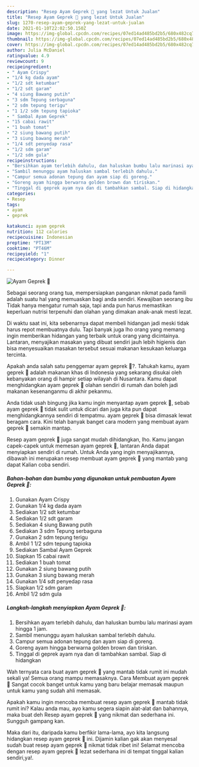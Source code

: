 ```yaml
---
description: "Resep Ayam Geprek 🍗 yang lezat Untuk Jualan"
title: "Resep Ayam Geprek 🍗 yang lezat Untuk Jualan"
slug: 1270-resep-ayam-geprek-yang-lezat-untuk-jualan
date: 2021-01-10T22:02:50.150Z
image: https://img-global.cpcdn.com/recipes/07ed14ad485bd2b5/680x482cq70/ayam-geprek-🍗-foto-resep-utama.jpg
thumbnail: https://img-global.cpcdn.com/recipes/07ed14ad485bd2b5/680x482cq70/ayam-geprek-🍗-foto-resep-utama.jpg
cover: https://img-global.cpcdn.com/recipes/07ed14ad485bd2b5/680x482cq70/ayam-geprek-🍗-foto-resep-utama.jpg
author: Julia McDaniel
ratingvalue: 4.9
reviewcount: 9
recipeingredient:
- " Ayam Crispy"
- "1/4 kg dada ayam"
- "1/2 sdt ketumbar"
- "1/2 sdt garam"
- "4 siung Bawang putih"
- "3 sdm Tepung serbaguna"
- "2 sdm tepung terigu"
- "1 1/2 sdm tepung tapioka"
- " Sambal Ayam Geprek"
- "15 cabai rawit"
- "1 buah tomat"
- "2 siung bawang putih"
- "3 siung bawang merah"
- "1/4 sdt penyedap rasa"
- "1/2 sdm garam"
- "1/2 sdm gula"
recipeinstructions:
- "Bersihkan ayam terlebih dahulu, dan haluskan bumbu lalu marinasi ayam hingga 1 jam."
- "Sambil menunggu ayam haluskan sambal terlebih dahulu."
- "Campur semua adonan tepung dan ayam siap di goreng."
- "Goreng ayam hingga berwarna golden brown dan tiriskan."
- "Tinggal di geprek ayam nya dan di tambahkan sambal. Siap di hidangkan"
categories:
- Resep
tags:
- ayam
- geprek

katakunci: ayam geprek 
nutrition: 112 calories
recipecuisine: Indonesian
preptime: "PT13M"
cooktime: "PT46M"
recipeyield: "1"
recipecategory: Dinner

---
```



![Ayam Geprek 🍗](https://img-global.cpcdn.com/recipes/07ed14ad485bd2b5/680x482cq70/ayam-geprek-🍗-foto-resep-utama.jpg)

Sebagai seorang orang tua, mempersiapkan panganan nikmat pada famili adalah suatu hal yang memuaskan bagi anda sendiri. Kewajiban seorang ibu Tidak hanya mengatur rumah saja, tapi anda pun harus memastikan keperluan nutrisi terpenuhi dan olahan yang dimakan anak-anak mesti lezat.

Di waktu  saat ini, kita sebenarnya dapat membeli hidangan jadi meski tidak harus repot membuatnya dulu. Tapi banyak juga lho orang yang memang ingin memberikan hidangan yang terbaik untuk orang yang dicintainya. Lantaran, menyajikan masakan yang dibuat sendiri jauh lebih higienis dan bisa menyesuaikan masakan tersebut sesuai makanan kesukaan keluarga tercinta. 



Apakah anda salah satu penggemar ayam geprek 🍗?. Tahukah kamu, ayam geprek 🍗 adalah makanan khas di Indonesia yang sekarang disukai oleh kebanyakan orang di hampir setiap wilayah di Nusantara. Kamu dapat menghidangkan ayam geprek 🍗 olahan sendiri di rumah dan boleh jadi makanan kesenanganmu di akhir pekanmu.

Anda tidak usah bingung jika kamu ingin menyantap ayam geprek 🍗, sebab ayam geprek 🍗 tidak sulit untuk dicari dan juga kita pun dapat menghidangkannya sendiri di tempatmu. ayam geprek 🍗 bisa dimasak lewat beragam cara. Kini telah banyak banget cara modern yang membuat ayam geprek 🍗 semakin mantap.

Resep ayam geprek 🍗 juga sangat mudah dihidangkan, lho. Kamu jangan capek-capek untuk memesan ayam geprek 🍗, lantaran Anda dapat menyiapkan sendiri di rumah. Untuk Anda yang ingin menyajikannya, dibawah ini merupakan resep membuat ayam geprek 🍗 yang mantab yang dapat Kalian coba sendiri.

<!--inarticleads1-->

##### Bahan-bahan dan bumbu yang digunakan untuk pembuatan Ayam Geprek 🍗:

1. Gunakan  Ayam Crispy
1. Gunakan 1/4 kg dada ayam
1. Sediakan 1/2 sdt ketumbar
1. Sediakan 1/2 sdt garam
1. Sediakan 4 siung Bawang putih
1. Sediakan 3 sdm Tepung serbaguna
1. Gunakan 2 sdm tepung terigu
1. Ambil 1 1/2 sdm tepung tapioka
1. Sediakan  Sambal Ayam Geprek
1. Siapkan 15 cabai rawit
1. Sediakan 1 buah tomat
1. Gunakan 2 siung bawang putih
1. Gunakan 3 siung bawang merah
1. Gunakan 1/4 sdt penyedap rasa
1. Siapkan 1/2 sdm garam
1. Ambil 1/2 sdm gula




<!--inarticleads2-->

##### Langkah-langkah menyiapkan Ayam Geprek 🍗:

1. Bersihkan ayam terlebih dahulu, dan haluskan bumbu lalu marinasi ayam hingga 1 jam.
1. Sambil menunggu ayam haluskan sambal terlebih dahulu.
1. Campur semua adonan tepung dan ayam siap di goreng.
1. Goreng ayam hingga berwarna golden brown dan tiriskan.
1. Tinggal di geprek ayam nya dan di tambahkan sambal. Siap di hidangkan




Wah ternyata cara buat ayam geprek 🍗 yang mantab tidak rumit ini mudah sekali ya! Semua orang mampu memasaknya. Cara Membuat ayam geprek 🍗 Sangat cocok banget untuk kamu yang baru belajar memasak maupun untuk kamu yang sudah ahli memasak.

Apakah kamu ingin mencoba membuat resep ayam geprek 🍗 mantab tidak rumit ini? Kalau anda mau, ayo kamu segera siapin alat-alat dan bahannya, maka buat deh Resep ayam geprek 🍗 yang nikmat dan sederhana ini. Sungguh gampang kan. 

Maka dari itu, daripada kamu berfikir lama-lama, ayo kita langsung hidangkan resep ayam geprek 🍗 ini. Dijamin kalian gak akan menyesal sudah buat resep ayam geprek 🍗 nikmat tidak ribet ini! Selamat mencoba dengan resep ayam geprek 🍗 lezat sederhana ini di tempat tinggal kalian sendiri,ya!.

